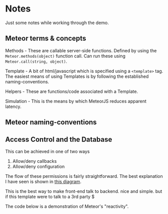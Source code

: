 # Notes

Just some notes while working through the demo.


## Meteor terms & concepts

Methods - These are callable server-side functions. Defined by using the `Meteor.methods(object)` function call. Can run these using `Meteor.call(string, object)`.

Template - A bit of html/javascript which is specified using a `<template>` tag. The easiest means of using Templates is by following the established naming-conventions.

Helpers - These are functions/code associated with a Template.

Simulation - This is the means by which MeteorJS reduces apparent latency.



## Meteor naming-conventions


## Access Control and the Database

This can be achieved in one of two ways

1) Allow/deny callbacks
2) Allow/deny configuration

The flow of these permissions is fairly straightforward. The best explanation I have seen is shown in [this diagram](https://dl.dropboxusercontent.com/u/21643387/img/MeteorJS%20Allow%3ADeny%20Chart.png).






This is the best way to make front-end talk to backend. nice and simple. but if this template were to talk to a 3rd party $
                                    
The code below is a demonstration of Meteor's "reactivity". 



